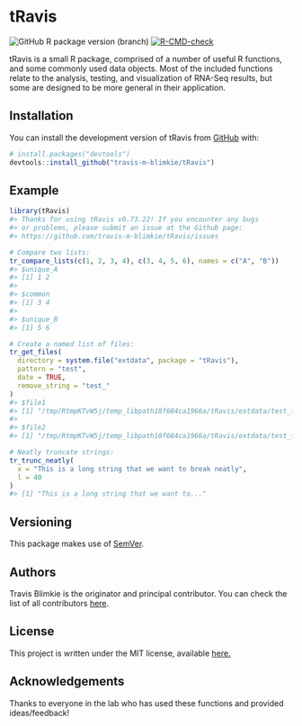 
<!-- README.md is generated from README.Rmd. Please edit that file -->

# tRavis

<!-- badges: start -->

![GitHub R package version
(branch)](https://img.shields.io/github/r-package/v/travis-m-blimkie/tRavis/master?label=tRavis%40master)
[![R-CMD-check](https://github.com/travis-m-blimkie/tRavis/actions/workflows/R-CMD-check.yaml/badge.svg)](https://github.com/travis-m-blimkie/tRavis/actions/workflows/R-CMD-check.yaml)
<!-- badges: end -->

tRavis is a small R package, comprised of a number of useful R
functions, and some commonly used data objects. Most of the included
functions relate to the analysis, testing, and visualization of RNA-Seq
results, but some are designed to be more general in their application.

## Installation

You can install the development version of tRavis from
[GitHub](https://github.com/) with:

``` r
# install.packages("devtools")
devtools::install_github("travis-m-blimkie/tRavis")
```

## Example

``` r
library(tRavis)
#> Thanks for using tRavis v0.73.22! If you encounter any bugs
#> or problems, please submit an issue at the Github page:
#> https://github.com/travis-m-blimkie/tRavis/issues

# Compare two lists:
tr_compare_lists(c(1, 2, 3, 4), c(3, 4, 5, 6), names = c("A", "B"))
#> $unique_A
#> [1] 1 2
#> 
#> $common
#> [1] 3 4
#> 
#> $unique_B
#> [1] 5 6

# Create a named list of files:
tr_get_files(
  directory = system.file("extdata", package = "tRavis"),
  pattern = "test",
  date = TRUE,
  remove_string = "test_"
)
#> $file1
#> [1] "/tmp/RtmpKTvW5j/temp_libpath18f684ca1966a/tRavis/extdata/test_file1_20191231.csv"
#> 
#> $file2
#> [1] "/tmp/RtmpKTvW5j/temp_libpath18f684ca1966a/tRavis/extdata/test_file2_20200101.csv"

# Neatly truncate strings:
tr_trunc_neatly(
  x = "This is a long string that we want to break neatly",
  l = 40
)
#> [1] "This is a long string that we want to..."
```

## Versioning

This package makes use of [SemVer](https://semver.org/).

## Authors

Travis Blimkie is the originator and principal contributor. You can
check the list of all contributors
[here](https://github.com/travis-m-blimkie/tRavis/graphs/contributors).

## License

This project is written under the MIT license, available
[here.](https://github.com/travis-m-blimkie/tRavis/blob/master/LICENSE)

## Acknowledgements

Thanks to everyone in the lab who has used these functions and provided
ideas/feedback!
